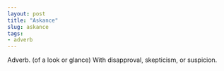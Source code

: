 ```yaml
---
layout: post
title: "Askance"
slug: askance
tags:
- adverb
---
```


Adverb. (of a look or glance) With disapproval, skepticism, or suspicion.
